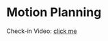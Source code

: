 # Motion Planning

Check-in Video: [click me](https://www.youtube.com/watch?v=krAFdUAnwME&list=PLNoGwCJv2USFR9DVIukjJIZ5yAyFjtEF0&index=16)
